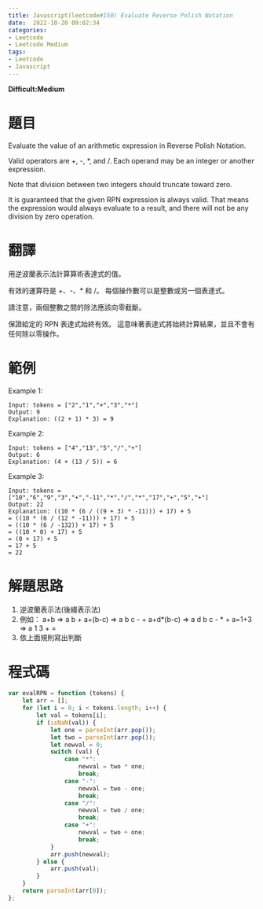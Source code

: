 ```yaml
---
title: Javascript(leetcode#150) Evaluate Reverse Polish Notation
date:  2022-10-20 09:02:34
categories: 
- Leetcode 
- Leetcode Medium 
tags:
- Leetcode
- Javascript
---
```


**Difficult:Medium**



# 題目
Evaluate the value of an arithmetic expression in Reverse Polish Notation.

Valid operators are +, -, *, and /. Each operand may be an integer or another expression.

Note that division between two integers should truncate toward zero.

It is guaranteed that the given RPN expression is always valid. That means the expression would always evaluate to a result, and there will not be any division by zero operation.
<!--more-->

# 翻譯

用逆波蘭表示法計算算術表達式的值。

有效的運算符是 +、-、* 和 /。 每個操作數可以是整數或另一個表達式。

請注意，兩個整數之間的除法應該向零截斷。

保證給定的 RPN 表達式始終有效。 這意味著表達式將始終計算結果，並且不會有任何除以零操作。

# 範例
Example 1:


```
Input: tokens = ["2","1","+","3","*"]
Output: 9
Explanation: ((2 + 1) * 3) = 9
```



Example 2:
```
Input: tokens = ["4","13","5","/","+"]
Output: 6
Explanation: (4 + (13 / 5)) = 6
```


Example 3:
```
Input: tokens = ["10","6","9","3","+","-11","*","/","*","17","+","5","+"]
Output: 22
Explanation: ((10 * (6 / ((9 + 3) * -11))) + 17) + 5
= ((10 * (6 / (12 * -11))) + 17) + 5
= ((10 * (6 / -132)) + 17) + 5
= ((10 * 0) + 17) + 5
= (0 + 17) + 5
= 17 + 5
= 22
```




# 解題思路
1. 逆波蘭表示法(後綴表示法)
2. 例如：
a+b => a b +
a+(b-c) => a b c - +
a+d*(b-c) => a d b c - * +
a=1+3 => a 1 3 + =
3. 依上面規則寫出判斷

# 程式碼

```javascript
var evalRPN = function (tokens) {
    let arr = [];
    for (let i = 0; i < tokens.length; i++) {
        let val = tokens[i];
        if (isNaN(val)) {
            let one = parseInt(arr.pop());
            let two = parseInt(arr.pop());
            let newval = 0;
            switch (val) {
                case "*":
                    newval = two * one;
                    break;
                case "-":
                    newval = two - one;
                    break;
                case "/":
                    newval = two / one;
                    break;
                case "+":
                    newval = two + one;
                    break;
            }
            arr.push(newval);
        } else {
            arr.push(val);
        }
    }
    return parseInt(arr[0]);
};
```

